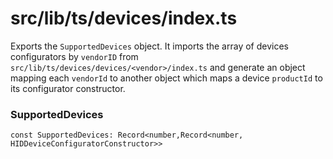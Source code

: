 # src/lib/ts/devices/index.ts

Exports the `SupportedDevices` object.
It imports the array of devices configurators by `vendorID` from `src/lib/ts/devices/devices/<vendor>/index.ts` and generate an object mapping each `vendorId` to another object which maps a device `productId` to its configurator constructor.

### SupportedDevices
```
const SupportedDevices: Record<number,Record<number, HIDDeviceConfiguratorConstructor>>
```

